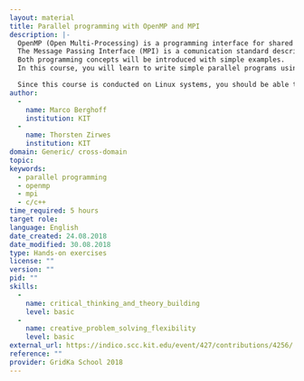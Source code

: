 ```yaml
---
layout: material
title: Parallel programming with OpenMP and MPI
description: |-
  OpenMP (Open Multi-Processing) is a programming interface for shared memory parallelization on multiprocessor computers.
  The Message Passing Interface (MPI) is a comunication standard describing the exchange of messages for distributed memory parallelization on parallel computers.
  Both programming concepts will be introduced with simple examples.
  In this course, you will learn to write simple parallel programs using both interfaces.

  Since this course is conducted on Linux systems, you should be able to use the command line and have some basic programming skills in C/C++.
author: 
  - 
    name: Marco Berghoff
    institution: KIT
  - 
    name: Thorsten Zirwes
    institution: KIT
domain: Generic/ cross-domain
topic: 
keywords: 
  - parallel programming
  - openmp
  - mpi
  - c/c++
time_required: 5 hours
target role: 
language: English
date_created: 24.08.2018
date_modified: 30.08.2018
type: Hands-on exercises
license: ""
version: ""
pid: ""
skills: 
  - 
    name: critical_thinking_and_theory_building
    level: basic
  - 
    name: creative_problem_solving_flexibility
    level: basic
external_url: https://indico.scc.kit.edu/event/427/contributions/4256/
reference: ""
provider: GridKa School 2018
---
```


